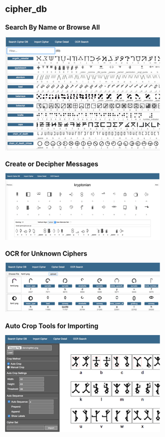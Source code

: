 # cipher_db
## Search By Name or Browse All
<img src="images/list.jpg"/> 

## Create or Decipher Messages
<img src="images/detail.jpg"/> 

## OCR for Unknown Ciphers
<img src="images/ocr.jpg" width="700"/> 

## Auto Crop Tools for Importing
<img src="images/auto-crop.jpg" width="700"/> 